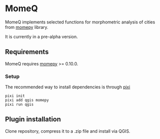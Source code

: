 # MomeQ

MomeQ implements selected functions for morphometric analysis of cities from 
[momepy](https://docs.momepy.org) library.

It is currently in a pre-alpha version.

## Requirements

MomeQ requires [momepy](https://docs.momepy.org) >= 0.10.0.

### Setup

The recommended way to install dependencies is through [pixi](https://pixi.sh)

```
pixi init
pixi add qgis momepy
pixi run qgis
```

## Plugin installation

Clone repository, compress it to a .zip file and install via QGIS.